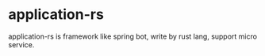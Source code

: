 # application-rs
application-rs is framework like spring bot, write by rust lang, support micro service. 
